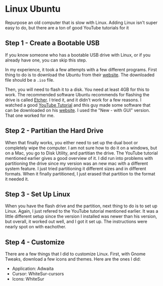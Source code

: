 # Linux Ubuntu

Repurpose an old computer that is slow with Linux. Adding Linux isn't super easy to do, but there are a ton of good YouTube tutorials for it

## Step 1 - Create a Bootable USB

If you know someone who has a bootable USB drive with Linux, or if you already have one, you can skip this step.

In my experience, it took a few attempts with a few different programs. First thing to do is to download the Ubuntu from their [website](https://ubuntu.com/download/desktop). The downloaded file should be a `.iso` file.

Then, you will need to flash it to a disk. You need at least 4GB for this to work. The recommended software Ubuntu recommends for flashing the drive is called [Etcher](https://www.balena.io/etcher/). I tried it, and it didn't work for a few reasons. I watched a good [YouTube Tutorial](https://youtu.be/IQIaDO9nR6Y) and this guy made some software that can be downloaded on his [website](https://www.gsconrad.com). I used the "New - with GUI" version. That one worked for me.

## Step 2 - Partitian the Hard Drive

When that finally works, you either need to set up the dual boot or completely wipe the computer. I am not sure how to do it on a windows, but on a Mac, you go to Disk Utility, and partitian the drive. The YouTube tutorial mentioned earlier gives a good overview of it. I did run into problems with partitioning the drive since my version was an new mac with a different system feature. I just tried partitioning it different sizes and in different formats. When it finally partitioned, I just erased that partition to the format it needed it.

## Step 3 - Set Up Linux

When you have the flash drive and the partition, next thing to do is to set up Linux. Again, I just refered to the YouTube tutorial mentioned earlier. It was a little different setup since the version I installed was newer than his version, but overall, it worked out well, and I got it set up. The instructions were nearly spot on with eachother.

## Step 4 - Customize

There are a few things that I did to customize Linux. First, with Gnome Tweaks, download a few icons and themes. Here are the ones I did: 

- Application: Adwaita
- Cursor: WhiteSur-cursors
- Icons: WhiteSur